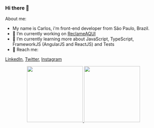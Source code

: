 ### Hi there 👋



About me:
- My name is Carlos, i'm front-end developer from São Paulo, Brazil.
- 🔭 I’m currently working on [ReclameAQUI](https://www.reclameaqui.com.br/)
- 🌱 I’m currently learning more about JavaScript, TypeScript, FrameworkJS (AngularJS and ReactJS) and Tests
- 💬 Reach me:

[LinkedIn](https://www.linkedin.com/in/carlos-eduardo-2a2804105/), [Twitter](https://twitter.com/cewaldow), [Instagram](https://www.instagram.com/cwaldow/)

<div align="center">
  <a href="https://github.com/leandrorangel94/">
    <img height="180em" style="display: inline" src="https://github-readme-stats.vercel.app/api?username=cpwaldow&show_icons=true&theme=dracula" />
    <img height="180em" style="display: inline" src="https://github-readme-stats.vercel.app/api/top-langs/?username=cpwaldow&layout=compact" />
  </a>
</div>
